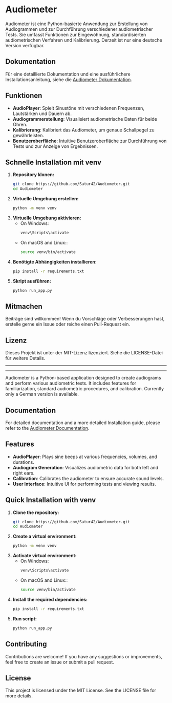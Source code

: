 # Audiometer
Audiometer ist eine Python-basierte Anwendung zur Erstellung von Audiogrammen und zur Durchführung verschiedener audiometrischer Tests. Sie umfasst Funktionen zur Eingewöhnung, standardisierten audiometrischen Verfahren und Kalibrierung. Derzeit ist nur eine deutsche Version verfügbar.

## Dokumentation
Für eine detaillierte Dokumentation und eine ausführlichere Installationsanleitung, siehe die [Audiometer Dokumentation](https://satur42.github.io/Audiometer/).

## Funktionen

- **AudioPlayer**: Spielt Sinustöne mit verschiedenen Frequenzen, Lautstärken und Dauern ab.
- **Audiogrammerstellung**: Visualisiert audiometrische Daten für beide Ohren.
- **Kalibrierung**: Kalibriert das Audiometer, um genaue Schallpegel zu gewährleisten.
- **Benutzeroberfläche**: Intuitive Benutzeroberfläche zur Durchführung von Tests und zur Anzeige von Ergebnissen.

## Schnelle Installation mit venv

1. **Repository klonen:**
   ```bash
   git clone https://github.com/Satur42/Audiometer.git
   cd Audiometer
2. **Virtuelle Umgebung erstellen:**
    ```bash
    python -m venv venv
3. **Virtuelle Umgebung aktivieren:**
    - On Windows:
        ```bash
        venv\Scripts\activate
    - On macOS and Linux::
        ```bash
        source venv/bin/activate
4. **Benötigte Abhängigkeiten installieren:**
    ```bash
    pip install -r requirements.txt
5. **Skript ausführen:**
    ```bash
    python run_app.py
    ```

## Mitmachen
Beiträge sind willkommen! Wenn du Vorschläge oder Verbesserungen hast, erstelle gerne ein Issue oder reiche einen Pull-Request ein.

## Lizenz
Dieses Projekt ist unter der MIT-Lizenz lizenziert. Siehe die LICENSE-Datei für weitere Details.


_______________________________________________________________
_______________________________________________________________
Audiometer is a Python-based application designed to create audiograms and perform various audiometric tests. It includes features for familiarization, standard audiometric procedures, and calibration. Currently only a German version is available.


## Documentation
For detailed documentation and a more detailed Installation guide, please refer to the [Audiometer Documentation](https://satur42.github.io/Audiometer/).

## Features

- **AudioPlayer**: Plays sine beeps at various frequencies, volumes, and durations.
- **Audiogram Generation**: Visualizes audiometric data for both left and right ears.
- **Calibration**: Calibrates the audiometer to ensure accurate sound levels.
- **User Interface**: Intuitive UI for performing tests and viewing results.


## Quick Installation with venv

1. **Clone the repository:**
   ```bash
   git clone https://github.com/Satur42/Audiometer.git
   cd Audiometer
2. **Create a virtual environment:**
    ```bash
    python -m venv venv
3. **Activate virtual environment:**
    - On Windows:
        ```bash
        venv\Scripts\activate
    - On macOS and Linux::
        ```bash
        source venv/bin/activate
4. **Install the required dependencies:**
    ```bash
    pip install -r requirements.txt
5. **Run script:**
    ```bash
    python run_app.py
    ```

## Contributing
Contributions are welcome! If you have any suggestions or improvements, feel free to create an issue or submit a pull request.

## License
This project is licensed under the MIT License. See the LICENSE file for more details.
